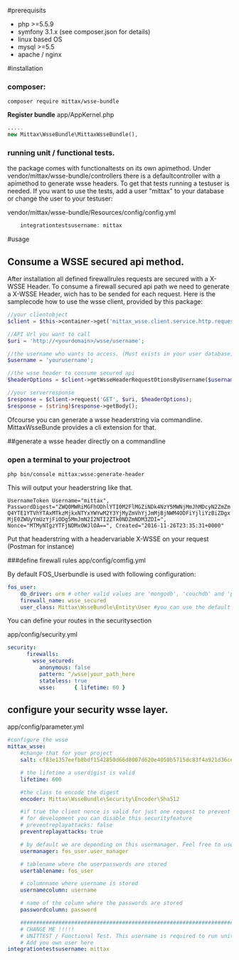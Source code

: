 #prerequisits
* php >=5.5.9
* symfony 3.1.x (see composer.json for details)
* linux based OS
* mysql >=5.5
* apache / nginx 

#installation
### composer:
```composer require mittax/wsse-bundle```

**Register bundle**
app/AppKernel.php
```php 
.....
new Mittax\WsseBundle\MittaxWsseBundle(),
```

### running unit / functional tests.
the package comes with functionaltests on its own apimethod. Under vendor/mittax/wsse-bundle/controllers there is a defaultcontroller with a apimethod to generate wsse headers. To get that tests running a testuser is needed. If you want to use the tests, add a user "mittax" to your database or change the user to your testuser:

vendor/mittax/wsse-bundle/Resources/config/config.yml 
```php 
    integrationtestsusername: mittax
```



#usage
## Consume a WSSE secured api method.

After installation all defined firewallrules requests are secured with a X-WSSE Header. To consume a firewall secured api path we need to generate a X-WSSE Header, wich has to be sended for each request. Here is the samplecode how to use the wsse client, provided by this package:

```php 
//your clientobject
$client = $this->container->get('mittax_wsse.client.service.http.request');

//API Url you want to call
$uri = 'http://<yourdomain>/wsse/username';

//the username who wants to access. (Must exists in your user database)
$username = 'yourusername';

//the wsse header to consume secured api
$headerOptions = $client->getWsseHeaderRequestOtionsByUsername($username);

//your serverresponse
$response = $client->request('GET', $uri, $headerOptions);
$response = (string)$response->getBody();

```

Ofcourse you can generate a wsse headerstring via commandline. MittaxWsseBunde provides a cli extension for that.  

##generate a wsse header directly on a commandline
### open a terminal to your projectroot
```php bin/console mittax:wsse:generate-header```

This will output your headerstring like that.

```UsernameToken Username="mittax", PasswordDigest="ZWQ0MWRiMGFhODhlYTI0M2FlMGZiNDk4NzY5MWNjMmJhMDcyN2ZmZmQ4YTE1YTVhYTAxMTkzMjkxNTYxYWYwM2Y3YjMyZmVhYjJmMjBjNWM4ODFiYjliYzBiZDgxMjE0ZWUyYmUzYjFiODg5MmJmN2I2NTI2ZTk0NDZmNDM3ZDI=", Nonce="MTMyNTgzYTFjNDMxOWJlOA==", Created="2016-11-26T23:35:31+0000"```

Put that headerstring with a headervariable X-WSSE on your request (Postman for instance) 

###define firewall rules
app/config/comfig.yml

By default FOS_Userbundle is used with following configuration:
```yaml 
fos_user:
    db_driver: orm # other valid values are 'mongodb', 'couchdb' and 'propel'
    firewall_name: wsse_secured
    user_class: Mittax\WsseBundle\Entity\User #you can use the default fos_user implementation, the mittax entity or your own entityclass
```

You can define your routes in the securitysection

app/config/security.yml

```yaml
security:
      firewalls:
        wsse_secured:
          anonymous: false
          pattern: ^/wsse|your_path_here
          stateless: true
          wsse:      { lifetime: 60 }
```

## configure your security wsse layer.
app/config/parameter.yml

```yaml
#configure the wsse
mittax_wsse:
    #change that for your project
    salt: cf83e1357eefb8bdf1542850d66d8007d620e4050b5715dc83f4a921d36ce9ce47d0d13c5d85f2b0ff8318d2877eec2f63b931bd47417a81a538327af927da3e

    # the lifetime a userdigist is valid
    lifetime: 600

    #the class to encode the digest
    encoder: Mittax\WsseBundle\Security\Encoder\Sha512

    #if true the client nonce is valid for just one request to prevent relay attacks
    # for development you can disable this securityfeature
    # preventreplayattacks: false
    preventreplayattacks: true

    # by default we are depending on this usermanager. Feel free to use your own usermanager
    usermanager: fos_user.user_manager

    # tablename where the userpasswords are stored
    usertablename: fos_user

    # columnname where username is stored
    usernamecolumn: username

    # name of the column where the passwords are stored
    passwordcolumn: password

    #################################################################################################
    # CHANGE ME !!!!!
    # UNITTEST / Functional Test. This username is required to run unittests
    # Add you own user here
integrationtestsusername: mittax
```

 

   
